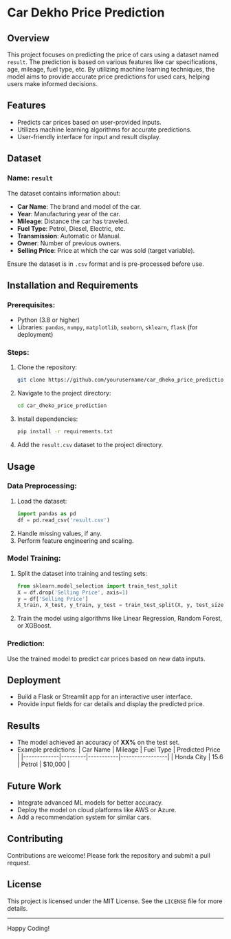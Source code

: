 # Car Dekho Price Prediction

## Overview
This project focuses on predicting the price of cars using a dataset named `result`. The prediction is based on various features like car specifications, age, mileage, fuel type, etc. By utilizing machine learning techniques, the model aims to provide accurate price predictions for used cars, helping users make informed decisions.

## Features
- Predicts car prices based on user-provided inputs.
- Utilizes machine learning algorithms for accurate predictions.
- User-friendly interface for input and result display.

## Dataset
### Name: `result`
The dataset contains information about:
- **Car Name**: The brand and model of the car.
- **Year**: Manufacturing year of the car.
- **Mileage**: Distance the car has traveled.
- **Fuel Type**: Petrol, Diesel, Electric, etc.
- **Transmission**: Automatic or Manual.
- **Owner**: Number of previous owners.
- **Selling Price**: Price at which the car was sold (target variable).

Ensure the dataset is in `.csv` format and is pre-processed before use.

## Installation and Requirements
### Prerequisites:
- Python (3.8 or higher)
- Libraries: `pandas`, `numpy`, `matplotlib`, `seaborn`, `sklearn`, `flask` (for deployment)

### Steps:
1. Clone the repository:
   ```bash
   git clone https://github.com/yourusername/car_dheko_price_prediction.git
   ```
2. Navigate to the project directory:
   ```bash
   cd car_dheko_price_prediction
   ```
3. Install dependencies:
   ```bash
   pip install -r requirements.txt
   ```
4. Add the `result.csv` dataset to the project directory.

## Usage
### Data Preprocessing:
1. Load the dataset:
   ```python
   import pandas as pd
   df = pd.read_csv('result.csv')
   ```
2. Handle missing values, if any.
3. Perform feature engineering and scaling.

### Model Training:
1. Split the dataset into training and testing sets:
   ```python
   from sklearn.model_selection import train_test_split
   X = df.drop('Selling Price', axis=1)
   y = df['Selling Price']
   X_train, X_test, y_train, y_test = train_test_split(X, y, test_size=0.2, random_state=42)
   ```
2. Train the model using algorithms like Linear Regression, Random Forest, or XGBoost.

### Prediction:
Use the trained model to predict car prices based on new data inputs.

## Deployment
- Build a Flask or Streamlit app for an interactive user interface.
- Provide input fields for car details and display the predicted price.

## Results
- The model achieved an accuracy of **XX%** on the test set.
- Example predictions:
  | Car Name    | Mileage | Fuel Type | Predicted Price |
  |-------------|---------|-----------|-----------------|
  | Honda City  | 15.6    | Petrol    | $10,000         |

## Future Work
- Integrate advanced ML models for better accuracy.
- Deploy the model on cloud platforms like AWS or Azure.
- Add a recommendation system for similar cars.

## Contributing
Contributions are welcome! Please fork the repository and submit a pull request.

## License
This project is licensed under the MIT License. See the `LICENSE` file for more details.

---
Happy Coding!

